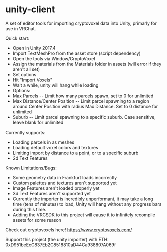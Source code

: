 # unity-client

A set of editor tools for importing cryptovoxel data into Unity, primarly for use in VRChat.

Quick start:
- Open in Unity 2017.4
- Import TextMeshPro from the asset store (script dependency)
- Open the tools via Window/CryptoVoxel
- Assign the materials from the Materials folder in assets (will error if they aren't all set)
- Set options
- Hit "Import Voxels"
- Wait a while, unity will hang while loading
- Options:
- Max Parcels
-- Limit how many parcels spawn, set to 0 for unlimited
- Max Distance/Center Position
-- Limit parcel spawning to a region around Center Position with radius Max Distance. Set to 0 distance for unlimited
- Suburb
-- Limit parcel spawning to a specific suburb. Case sensitive, leave blank for unlimited

Currently supports:
- Loading parcels in as meshes
- Loading default voxel colors and textures
- Limiting import by distance to a point, or to a specific suburb
- 2d Text Features

Known Limitations/Bugs:
- Some geometry data in Frankfurt loads incorrectly
- Custom palettes and textures aren't supported yet
- Image Features aren't loaded properly yet
- 3d Text Features aren't supported yet
- Currently the importer is incredibly unperformant, it may take a long time (tens of minutes) to load, Unity will hang without any progress bars during this time.
- Adding the VRCSDK to this project will cause it to infinitely recompile assets for some reason


Check out cryptovoxels here! https://www.cryptovoxels.com/

Support this project (the unity importer) with ETH: 0xD951beEcC837Eb2C8518810aD44Ca938807A069f
